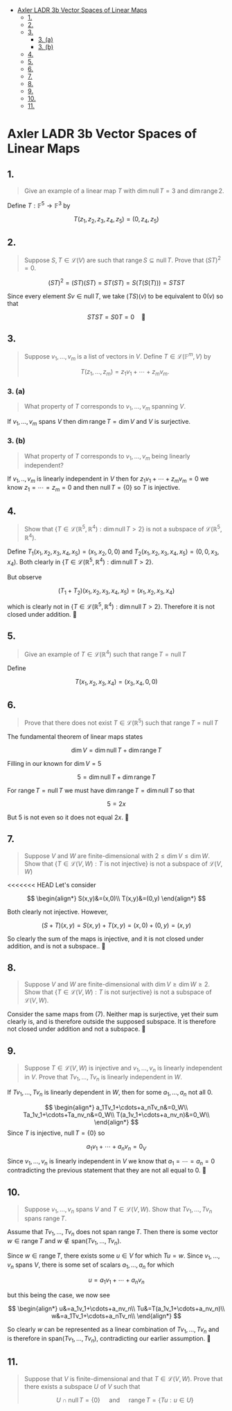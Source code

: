 - [Axler LADR 3b Vector Spaces of Linear Maps](#axler-ladr-3b-vector-spaces-of-linear-maps)
  - [1.](#1)
  - [2.](#2)
  - [3.](#3)
    - [3. (a)](#3-a)
    - [3. (b)](#3-b)
  - [4.](#4)
  - [5.](#5)
  - [6.](#6)
  - [7.](#7)
  - [8.](#8)
  - [9.](#9)
  - [10.](#10)
  - [11.](#11)



# Axler LADR 3b Vector Spaces of Linear Maps

## 1. 

> Give an example of a linear map $T$ with $\dim \operatorname{null} T=3$ and $\dim\operatorname{range}2.$

Define $T: \mathbb{F}^5\to\mathbb{F}^3$ by 

$$
T(z_1,z_2,z_3,z_4,z_5)=(0,z_4,z_5)
$$

## 2.

> Suppose $S,T\in\mathcal{L}(V)$ are such that $\operatorname{range} S\subseteq \operatorname{null}T.$ Prove that $(ST)^2=0.$

$$
(ST)^2=(ST)(ST)=ST(ST)=S(T(S(T)))=STST
$$

Since every element $Sv\in \operatorname{null}T,$ we take $(TS)(v)$ to be equivalent to $0(v)$ so that

$$
STST=S0T=0 \quad 🤌
$$

## 3.

> Suppose $v_1,...,v_m$ is a list of vectors in $V.$ Define $T\in \mathcal{L}(\mathbb{F}^m,V)$ by
>
> $$
> T(z_1,...,z_m)=z_1v_1+\cdots+z_mv_m.
> $$

### 3. (a)

> What property of $T$ corresponds to $v_1,...,v_m$ spanning $V$.

If $v_1,...,v_m$ spans $V$ then $\dim \operatorname{range} T=\dim V$ and $V$ is surjective.

### 3. (b)

> What property of $T$ corresponds to $v_1,...,v_m$ being linearly independent?

If $v_1,..,v_m$ is linearly independent in $V$ then for $z_1v_1+\cdots+z_mv_m=0$ we know $z_1=\cdots=z_m=0$ and then $\operatorname{null}T=\{0\}$ so $T$ is injective.

## 4.

> Show that $\{T\in\mathcal{L}(\mathbb{R}^5,\mathbb{R}^4) : \dim \operatorname{null} T > 2\}$ is not a subspace of $\mathcal{L}(\mathbb{R}^5,\mathbb{R}^4).$

Define $T_1(x_1,x_2,x_3,x_4,x_5)=(x_1,x_2,0,0)$ and $T_2(x_1,x_2,x_3,x_4,x_5)=(0,0,x_3,x_4).$ Both clearly in $\{T\in\mathcal{L}(\mathbb{R}^5,\mathbb{R}^4) : \dim \operatorname{null} T > 2\}.$

But observe

$$
(T_1+T_2)(x_1,x_2,x_3,x_4,x_5)=(x_1,x_2,x_3,x_4)
$$

which is clearly not in $\{T\in\mathcal{L}(\mathbb{R}^5,\mathbb{R}^4) : \dim \operatorname{null} T > 2\}.$ Therefore it is not closed under addition. 🤌

## 5.

> Give an example of $T\in\mathcal{L}(\mathbb{R}^4)$ such that $\operatorname{range} T = \operatorname{null} T$

Define

$$
T(x_1,x_2,x_3,x_4)=(x_3,x_4,0,0)
$$

## 6.

> Prove that there does not exist $T\in\mathcal{L}(\mathbb{R}^5)$ such that $\operatorname{range}T=\operatorname{null}T$

The fundamental theorem of linear maps states

$$
\dim V = \dim \operatorname{null} T + \dim \operatorname{range} T
$$

Filling in our known for $\dim V=5$

$$
5 = \dim \operatorname{null} T + \dim \operatorname{range} T
$$

For $\operatorname{range} T=\operatorname{null}T$ we must have $\dim \operatorname{range} T=\dim\operatorname{null}T$ so that 

$$
5 = 2x
$$

But $5$ is not even so it does not equal $2x.$ 🤌

## 7.

> Suppose $V$ and $W$ are finite-dimensional with $2\le\dim V\le\dim W.$ Show that $\{T\in\mathcal{L}(V,W):T \text{ is not injective}\}$ is not a subspace of $\mathcal{L}(V,W)$

<<<<<<< HEAD
Let's consider 

$$
\begin{align*}
S(x,y)&=(x,0)\\
T(x,y)&=(0,y)
\end{align*}
$$

Both clearly not injective. However,

$$
(S+T)(x,y)=S(x,y)+T(x,y)=(x,0)+(0,y)=(x,y)
$$

So clearly the sum of the maps is injective, and it is not closed under addition, and is not a subspace.. 🤌

## 8.

> Suppose $V$ and $W$ are finite-dimensional with $\dim V \ge \dim W \ge 2.$ Show that $\{T\in\mathcal{L}(V,W) : T \text{ is not surjective}\}$ is not a subspace of $\mathcal{L}(V,W).$

Consider the same maps from (7). Neither map is surjective, yet their sum clearly is, and is therefore outside the supposed subspace. It is therefore not closed under addition and not a subspace. 🤌

## 9.

> Suppose $T\in \mathcal{L}(V,W)$ is injective and $v_1,...,v_n$ is linearly independent in $V.$ Prove that $Tv_1,...,Tv_n$ is linearly independent in $W.$

If $Tv_1,...,Tv_n$ is linearly dependent in $W,$ then for some $a_1,...,a_n$ not all $0.$

$$
\begin{align*}
a_1Tv_1+\cdots+a_nTv_n&=0_W\\
Ta_1v_1+\cdots+Ta_nv_n&=0_W\\
T(a_1v_1+\cdots+a_nv_n)&=0_W\\
\end{align*}
$$
Since $T$ is injective, $\operatorname{null}T=\{0\}$ so

$$
a_1v_1+\cdots+a_nv_n=0_V
$$

Since $v_1,...,v_n$ is linearly independent in $V$ we know that $a_1=\cdots=a_n=0$ contradicting the previous statement that they are not all equal to 0. 🤌

## 10.

> Suppose $v_1,...,v_n$ spans $V$ and $T\in \mathcal{L}(V,W).$ Show that $Tv_1,...,Tv_n$ spans $\operatorname{range}T.$

Assume that $Tv_1,...,Tv_n$ does not span $\operatorname{range}T.$ Then there is some vector $w\in\operatorname{range}T$ and $w\notin\mathrm{span}(Tv_1,...,Tv_n).$ 

Since $w\in\operatorname{range}T,$ there exists some $u\in V$ for which $Tu=w.$ Since $v_1,...,v_n$ spans $V,$ there is some set of scalars $a_1,...,a_n$ for which

$$
u=a_1v_1+\cdots+a_nv_n
$$

but this being the case, we now see

$$
\begin{align*}
u&=a_1v_1+\cdots+a_nv_n\\
Tu&=T(a_1v_1+\cdots+a_nv_n)\\
w&=a_1Tv_1+\cdots+a_nTv_n\\
\end{align*}
$$

So clearly $w$ can be represented as a linear combination of $Tv_1,...,Tv_n$ and is therefore in $\mathrm{span}(Tv_1,...,Tv_n),$ contradicting our earlier assumption. 🤌

## 11.

> Suppose that $V$ is finite-dimensional and that $T\in \mathcal{L}(V,W).$ Prove that there exists a subspace $U$ of $V$ such that
>
> $$
> U\cap \operatorname{null}T=\{0\}\quad\text{ and }\quad\operatorname{range}T=\{Tu:u\in U\}
> $$
